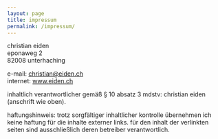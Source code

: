 ```yaml
---
layout: page
title: impressum
permalink: /impressum/
---
```


christian eiden<br/>
eponaweg 2<br/>
82008 unterhaching<br/>

e-mail: christian@eiden.ch<br/>
internet: www.eiden.ch

inhaltlich verantwortlicher gemäß § 10 absatz 3 mdstv: christian eiden (anschrift wie oben).

haftungshinweis: trotz sorgfältiger inhaltlicher kontrolle übernehmen ich keine haftung für die inhalte externer links. für den inhalt der verlinkten seiten sind ausschließlich deren betreiber verantwortlich.
